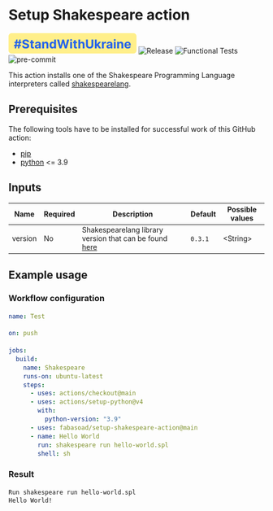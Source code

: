 # Setup Shakespeare action

[![Stand With Ukraine](https://raw.githubusercontent.com/vshymanskyy/StandWithUkraine/main/badges/StandWithUkraine.svg)](https://stand-with-ukraine.pp.ua)
![Release](https://img.shields.io/github/v/release/fabasoad/setup-shakespeare-action?include_prereleases)
![Functional Tests](https://github.com/fabasoad/setup-shakespeare-action/workflows/Functional%20Tests/badge.svg)
![pre-commit](https://github.com/fabasoad/setup-shakespeare-action/actions/workflows/pre-commit.yml/badge.svg)

This action installs one of the Shakespeare Programming Language interpreters
called [shakespearelang](https://pypi.org/project/shakespearelang/).

## Prerequisites

The following tools have to be installed for successful work of this GitHub action:

- [pip](https://pypi.org/project/pip)
- [python](https://www.python.org/) <= 3.9

## Inputs

<!-- prettier-ignore-start -->
| Name    | Required | Description                                                                                        | Default | Possible values |
|---------|----------|----------------------------------------------------------------------------------------------------|---------|-----------------|
| version | No       | Shakespearelang library version that can be found [here](https://pypi.org/project/shakespearelang) | `0.3.1` | &lt;String&gt;  |
<!-- prettier-ignore-end -->

## Example usage

### Workflow configuration

```yaml
name: Test

on: push

jobs:
  build:
    name: Shakespeare
    runs-on: ubuntu-latest
    steps:
      - uses: actions/checkout@main
      - uses: actions/setup-python@v4
        with:
          python-version: "3.9"
      - uses: fabasoad/setup-shakespeare-action@main
      - name: Hello World
        run: shakespeare run hello-world.spl
        shell: sh
```

### Result

```shell
Run shakespeare run hello-world.spl
Hello World!
```
